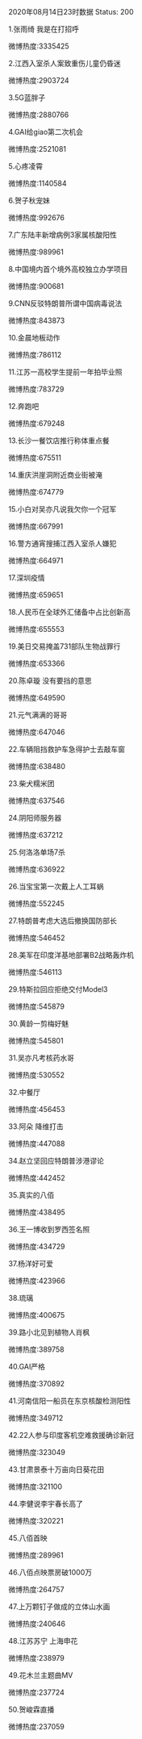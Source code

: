 2020年08月14日23时数据
Status: 200

1.张雨绮 我是在打招呼

微博热度:3335425

2.江西入室杀人案致重伤儿童仍昏迷

微博热度:2903724

3.5G蓝胖子

微博热度:2880766

4.GAI给giao第二次机会

微博热度:2521081

5.心疼凌霄

微博热度:1140584

6.贺子秋宠妹

微博热度:992676

7.广东陆丰新增病例3家属核酸阳性

微博热度:989961

8.中国境内首个境外高校独立办学项目

微博热度:900681

9.CNN反驳特朗普所谓中国病毒说法

微博热度:843873

10.金晨地板动作

微博热度:786112

11.江苏一高校学生提前一年拍毕业照

微博热度:783729

12.奔跑吧

微博热度:679248

13.长沙一餐饮店推行称体重点餐

微博热度:675511

14.重庆洪崖洞附近商业街被淹

微博热度:674779

15.小白对吴亦凡说我欠你一个冠军

微博热度:667991

16.警方通宵搜捕江西入室杀人嫌犯

微博热度:664971

17.深圳疫情

微博热度:659651

18.人民币在全球外汇储备中占比创新高

微博热度:655553

19.美日交易掩盖731部队生物战罪行

微博热度:653366

20.陈卓璇 没有要挡的意思

微博热度:649590

21.元气满满的哥哥

微博热度:647046

22.车辆阻挡救护车急得护士去敲车窗

微博热度:638480

23.柴犬糯米团

微博热度:637546

24.阴阳师服务器

微博热度:637212

25.何洛洛单场7杀

微博热度:636922

26.当宝宝第一次戴上人工耳蜗

微博热度:552245

27.特朗普考虑大选后撤换国防部长

微博热度:546452

28.美军在印度洋基地部署B2战略轰炸机

微博热度:546113

29.特斯拉回应拒绝交付Model3

微博热度:545879

30.黄龄一剪梅好魅

微博热度:545801

31.吴亦凡考核药水哥

微博热度:530552

32.中餐厅

微博热度:456453

33.阿朵 降维打击

微博热度:447088

34.赵立坚回应特朗普涉港谬论

微博热度:442452

35.真实的八佰

微博热度:438495

36.王一博收到罗西签名照

微博热度:434729

37.杨洋好可爱

微博热度:423966

38.琉璃

微博热度:400675

39.路小北见到植物人肖枫

微博热度:389758

40.GAI严格

微博热度:370892

41.河南信阳一船员在东京核酸检测阳性

微博热度:349712

42.22人参与印度客机空难救援确诊新冠

微博热度:323049

43.甘肃景泰十万亩向日葵花田

微博热度:321100

44.李健说李宇春长高了

微博热度:320221

45.八佰首映

微博热度:289961

46.八佰点映票房破1000万

微博热度:264757

47.上万颗钉子做成的立体山水画

微博热度:240646

48.江苏苏宁 上海申花

微博热度:238979

49.花木兰主题曲MV

微博热度:237724

50.贺峻霖直播

微博热度:237059

